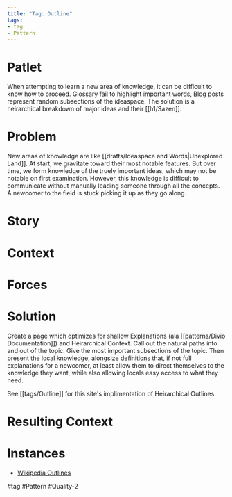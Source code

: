 ```yaml
---
title: "Tag: Outline"
tags:
- tag
- Pattern
---
```

# Patlet
When attempting to learn a new area of knowledge, it can be difficult to know how to proceed.  Glossary fail to highlight important words, Blog posts represent random subsections of the ideaspace.  The solution is a heirarchical breakdown of major ideas and their [[h1/Sazen]].

# Problem
New areas of knowledge are like [[drafts/Ideaspace and Words|Unexplored Land]]. At start, we gravitate toward their most notable features.  But over time, we form knowledge of the truely important ideas, which may not be notable on first examination.  However, this knowledge is difficult to communicate without manually leading someone through all the concepts.  A newcomer to the field is stuck picking it up as they go along.

# Story

# Context

# Forces

# Solution
Create a page which optimizes for shallow Explanations (ala [[patterns/Divio Documentation]]) and Heirarchical Context. Call out the natural paths into and out of the topic.  Give the most important subsections of the topic.  Then present the local knowledge, alongsize definitions that, if not full explanations for a newcomer, at least allow them to direct themselves to the knowledge they want, while also allowing locals easy access to what they need.

See [[tags/Outline]] for this site's implimentation of Heirarchical Outlines.

# Resulting Context

# Instances
- [Wikipedia Outlines](https://en.wikipedia.org/wiki/Wikipedia:Contents/Outlines)

#tag #Pattern #Quality-2